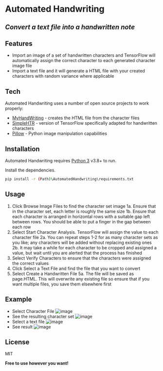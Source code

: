 # Automated Handwriting
## _Convert a text file into a handwritten note_


## Features

- Import an image of a set of handwritten characters and TensorFlow will automatically assign the correct character to each generated character image file
- Import a text file and it will generate a HTML file with your created characters with random variance where applicable


## Tech

Automated Handwriting uses a number of open source projects to work properly:

- [MyHandWriting] - creates the HTML file from the character files
- [SimpleHTR] - version of TensorFlow specifically adapted for handwritten characters
- [Pillow] - Python image manipulation capabilities

## Installation

Automated Handwriting requires [Python 3](https://www.python.org/downloads//) v3.8+ to run.

Install the dependencies.

```sh
pip install -r (Path)\AutomatedHandwriting\requirements.txt
```

## Usage

1. Click Browse Image Files to find the character set image 
   1a. Ensure that in the character set, each letter is roughly the same size
   1b. Ensure that each character is arranged in horizontal rows with a suitable gap left between rows. You should be able to put a finger in the gap between each row   
2. Select Start Character Analysis. TensorFlow will assign the value to each character file
   2a. You can repeat steps 1-2 for as many character sets as you like; any characters will be added without replacing existing ones
   2b. It may take a while for each character to be cropped and assigned a value, but wait until you are alerted that the process has finished 
3. Select Verify Characters to ensure that the characters were assigned the correct values
4. Click Select a Text File and find the file that you want to convert
5. Select Create a Handwritten File
   5a. The file will be saved as page.HTML. This will overwrite any existing file so ensure that if you want multiple files, you save them elsewhere first

## Example
- Select Character File
![image](https://user-images.githubusercontent.com/79090791/124121253-966d4a00-da6c-11eb-9046-04fae7096f72.png)
- See the resulting character set
![image](https://user-images.githubusercontent.com/79090791/124120923-3676a380-da6c-11eb-980d-43fef45748e0.png)
- Select a text file
![image](https://user-images.githubusercontent.com/79090791/124122300-d8e35680-da6d-11eb-8d53-37ed10984b21.png)
- See result
![image](https://user-images.githubusercontent.com/79090791/124122391-ef89ad80-da6d-11eb-86f7-0ec5cb7bbc9d.png)

## License

MIT

**Free to use however you want!**


   [MyHandWriting]: <https://github.com/bannyvishwas/MyHandWriting>
   [SimpleHTR]: <https://github.com/githubharald/SimpleHTR>
   [Pillow]: <https://github.com/python-pillow/Pillow>
   


